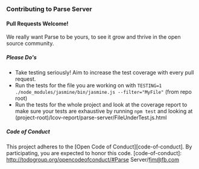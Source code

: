 ### Contributing to Parse Server

#### Pull Requests Welcome!

We really want Parse to be yours, to see it grow and thrive in the open source community.  

##### Please Do's

* Take testing seriously! Aim to increase the test coverage with every pull request.
* Run the tests for the file you are working on with `TESTING=1 ./node_modules/jasmine/bin/jasmine.js --filter="MyFile"` (from repo root)
* Run the tests for the whole project and look at the coverage report to make sure your tests are exhaustive by running `npm test` and looking at (project-root)/lcov-report/parse-server/FileUnderTest.js.html

##### Code of Conduct

This project adheres to the [Open Code of Conduct][code-of-conduct]. By participating, you are expected to honor this code.
[code-of-conduct]: http://todogroup.org/opencodeofconduct/#Parse Server/fjm@fb.com


